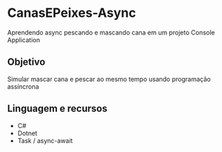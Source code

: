 # CanasEPeixes-Async

Aprendendo async pescando e mascando cana em um projeto Console Application

## Objetivo

Simular mascar cana e pescar ao mesmo tempo usando programação assíncrona

## Linguagem e recursos

- C#
- Dotnet
- Task / async-await
